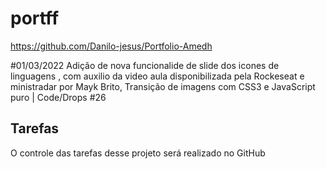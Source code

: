 # portff
https://github.com/Danilo-jesus/Portfolio-Amedh

#01/03/2022
Adição de nova funcionalide de slide dos icones de linguagens , com auxilio da video aula disponibilizada pela Rockeseat e ministradar por Mayk Brito, Transição de imagens com CSS3 e JavaScript puro | Code/Drops #26

## Tarefas
O controle das tarefas desse projeto será realizado no GitHub
